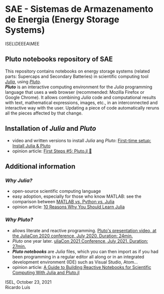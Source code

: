 # SAE - Sistemas de Armazenamento de Energia (Energy Storage Systems)
ISEL\DEEEA\MEE


 ## Pluto notebooks repository of SAE

This repository contains notebooks on energy storage systems (related parts: Supercaps and Secondary Batteries) in scientific computing tool [*Julia*](https://julialang.org/), using [*Pluto*](https://github.com/fonsp/Pluto.jl).  
**_Pluto_** is an interactive computing environment for the _Julia_ programming language that uses a web browser (recommended: Mozilla Firefox or Google Chrome). It allows combining _Julia_ code and computational results with text, mathematical expressions, images, etc., in an interconnected and interactive way with the user. Updating a piece of code automatically reruns all the pieces affected by that change.

## Installation of _Julia_ and _Pluto_
- video and written versions to install _Julia_ ang _Pluto_: [First-time setup: Install Julia & Pluto](https://computationalthinking.mit.edu/Spring21/installation/)
- opinion article: [First Steps #5: Pluto.jl 🎈](https://www.juliafordatascience.com/first-steps-5-pluto/)

## Additional information
### _Why Julia?_  
- open-source scientific computing language 
- easy adoption, especially for those who know MATLAB: see the comparison between [MATLAB _vs._ Python _vs._ Julia](https://cheatsheets.quantecon.org/)
- opinion article: [10 Reasons Why You Should Learn Julia](https://blog.goodaudience.com/10-reasons-why-you-should-learn-julia-d786ac29c6ca)

### _Why Pluto?_  
-  allows literate and reactive programming. [Pluto's presentation video, at the JuliaCon 2020 conference, July 2020. Duration: 24min.](https://youtu.be/IAF8DjrQSSk)
- *Pluto* one year later. [uliaCon 2021 Conference, July 2021. Duration: 27min.](https://youtu.be/HiI4jgDyDhY)
- **_Pluto notebooks_** are *Julia* files, which you can then import as if you had been programming in a regular editor all along or in an integrated development environment (IDE) such as Visual Studio, Atom...
- opinion article: [A Guide to Building Reactive Notebooks for Scientific Computing With Julia and Pluto.jl](https://medium.com/swlh/a-guide-to-building-reactive-notebooks-for-scientific-computing-with-julia-and-pluto-jl-1a2c0c455d51)


ISEL, October 23, 2021  
Ricardo Luís

